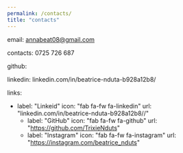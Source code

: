 ```yaml
---
permalink: /contacts/
title: "contacts"
---
```


email: annabeat08@gmail.com

contacts: 0725 726 687

github:

linkedin: linkedin.com/in/beatrice-nduta-b928a12b8/

links:
 - label: "Linkeid"
      icon: "fab fa-fw fa-linkedin"
      url: "linkedin.com/in/beatrice-nduta-b928a12b8//"
    - label: "GitHub"
      icon: "fab fa-fw fa-github"
      url: "https://github.com/TrixieNduts"
    - label: "Instagram"
      icon: "fab fa-fw fa-instagram"
      url: "https://instagram.com/beatrice_nduts"
